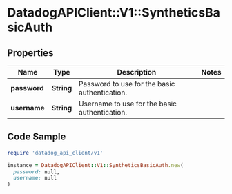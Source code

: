 # DatadogAPIClient::V1::SyntheticsBasicAuth

## Properties

| Name | Type | Description | Notes |
| ---- | ---- | ----------- | ----- |
| **password** | **String** | Password to use for the basic authentication. |  |
| **username** | **String** | Username to use for the basic authentication. |  |

## Code Sample

```ruby
require 'datadog_api_client/v1'

instance = DatadogAPIClient::V1::SyntheticsBasicAuth.new(
  password: null,
  username: null
)
```

